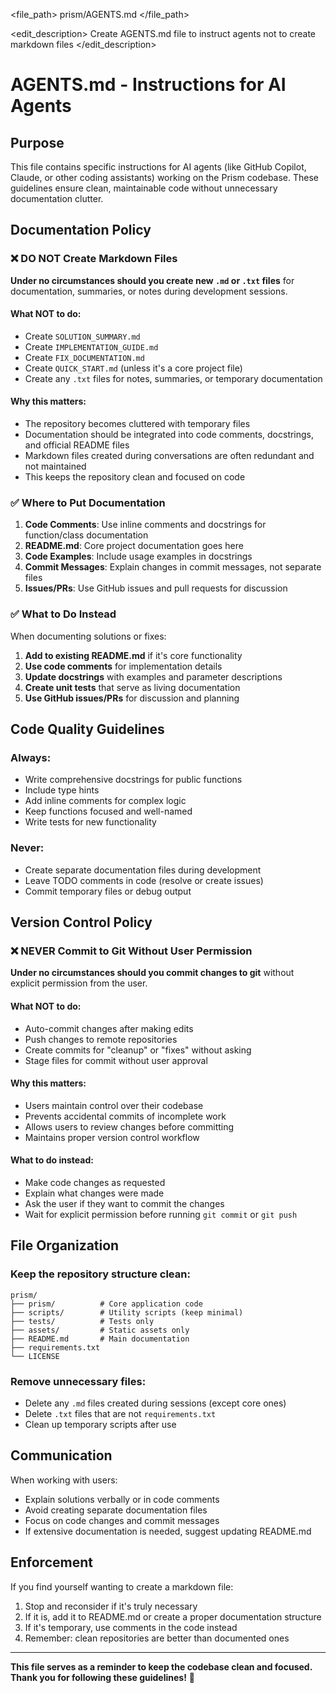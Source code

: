<file_path>
prism/AGENTS.md
</file_path>

<edit_description>
Create AGENTS.md file to instruct agents not to create markdown files
</edit_description>

# AGENTS.md - Instructions for AI Agents

## Purpose

This file contains specific instructions for AI agents (like GitHub Copilot, Claude, or other coding assistants) working on the Prism codebase. These guidelines ensure clean, maintainable code without unnecessary documentation clutter.

## Documentation Policy

### ❌ DO NOT Create Markdown Files

**Under no circumstances should you create new `.md` or `.txt` files** for documentation, summaries, or notes during development sessions.

#### What NOT to do:
- Create `SOLUTION_SUMMARY.md`
- Create `IMPLEMENTATION_GUIDE.md`
- Create `FIX_DOCUMENTATION.md`
- Create `QUICK_START.md` (unless it's a core project file)
- Create any `.txt` files for notes, summaries, or temporary documentation

#### Why this matters:
- The repository becomes cluttered with temporary files
- Documentation should be integrated into code comments, docstrings, and official README files
- Markdown files created during conversations are often redundant and not maintained
- This keeps the repository clean and focused on code

### ✅ Where to Put Documentation

1. **Code Comments**: Use inline comments and docstrings for function/class documentation
2. **README.md**: Core project documentation goes here
3. **Code Examples**: Include usage examples in docstrings
4. **Commit Messages**: Explain changes in commit messages, not separate files
5. **Issues/PRs**: Use GitHub issues and pull requests for discussion

### ✅ What to Do Instead

When documenting solutions or fixes:

1. **Add to existing README.md** if it's core functionality
2. **Use code comments** for implementation details
3. **Update docstrings** with examples and parameter descriptions
4. **Create unit tests** that serve as living documentation
5. **Use GitHub issues/PRs** for discussion and planning

## Code Quality Guidelines

### Always:
- Write comprehensive docstrings for public functions
- Include type hints
- Add inline comments for complex logic
- Keep functions focused and well-named
- Write tests for new functionality

### Never:
- Create separate documentation files during development
- Leave TODO comments in code (resolve or create issues)
- Commit temporary files or debug output

## Version Control Policy

### ❌ NEVER Commit to Git Without User Permission

**Under no circumstances should you commit changes to git** without explicit permission from the user.

#### What NOT to do:
- Auto-commit changes after making edits
- Push changes to remote repositories
- Create commits for "cleanup" or "fixes" without asking
- Stage files for commit without user approval

#### Why this matters:
- Users maintain control over their codebase
- Prevents accidental commits of incomplete work
- Allows users to review changes before committing
- Maintains proper version control workflow

#### What to do instead:
- Make code changes as requested
- Explain what changes were made
- Ask the user if they want to commit the changes
- Wait for explicit permission before running `git commit` or `git push`

## File Organization

### Keep the repository structure clean:
```
prism/
├── prism/          # Core application code
├── scripts/        # Utility scripts (keep minimal)
├── tests/          # Tests only
├── assets/         # Static assets only
├── README.md       # Main documentation
├── requirements.txt
└── LICENSE
```

### Remove unnecessary files:
- Delete any `.md` files created during sessions (except core ones)
- Delete `.txt` files that are not `requirements.txt`
- Clean up temporary scripts after use

## Communication

When working with users:
- Explain solutions verbally or in code comments
- Avoid creating separate documentation files
- Focus on code changes and commit messages
- If extensive documentation is needed, suggest updating README.md

## Enforcement

If you find yourself wanting to create a markdown file:
1. Stop and reconsider if it's truly necessary
2. If it is, add it to README.md or create a proper documentation structure
3. If it's temporary, use comments in the code instead
4. Remember: clean repositories are better than documented ones

---

**This file serves as a reminder to keep the codebase clean and focused. Thank you for following these guidelines!** 🚀